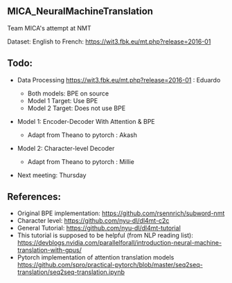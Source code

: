 ##  MICA_NeuralMachineTranslation
Team MICA's attempt at NMT

Dataset: English to French: https://wit3.fbk.eu/mt.php?release=2016-01

## Todo: 
- Data Processing https://wit3.fbk.eu/mt.php?release=2016-01 : Eduardo
  - Both models: BPE on source
  - Model 1 Target: Use BPE
  - Model 2 Target: Does not use BPE

- Model 1: Encoder-Decoder With Attention & BPE 
  - Adapt from Theano to pytorch : Akash

- Model 2: Character-level Decoder 
  - Adapt from Theano to pytorch : Millie

- Next meeting: Thursday 

## References:
- Original BPE implementation: https://github.com/rsennrich/subword-nmt
- Character level: https://github.com/nyu-dl/dl4mt-c2c
- General Tutorial: https://github.com/nyu-dl/dl4mt-tutorial
- This tutorial is supposed to be helpful (from  NLP reading list): https://devblogs.nvidia.com/parallelforall/introduction-neural-machine-translation-with-gpus/
- Pytorch implementation of attention translation models https://github.com/spro/practical-pytorch/blob/master/seq2seq-translation/seq2seq-translation.ipynb
